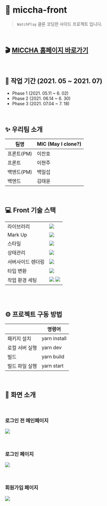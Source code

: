 # 🎈 miccha-front

> `WatchPlay` 클론 코딩한 사이드 프로젝트 입니다.

<br>

## 🎬 [MICCHA 홈페이지 바로가기](https://miccha.vercel.app/)

<br>

## 🎨 작업 기간 (2021. 05 ~ 2021. 07)

- Phase 1 (2021. 05.11 ~ 6. 02)
- Phase 2 (2021. 06.14 ~ 6. 30)
- Phase 3 (2021. 07.04 ~ 7. 18)

<br>

## ✨ 우리팀 소개

| 팀명       | MIC (May I clone?) |
| ---------- | ------------------ |
| 프론트(PM) | 이찬호             |
| 프론트     | 이현주             |
| 백엔드(PM) | 백일섭             |
| 백엔드     | 김태윤             |

<br>

## 💻 Front 기술 스택

|                   |                                                                                                                                                                                                                 |
| ----------------- | --------------------------------------------------------------------------------------------------------------------------------------------------------------------------------------------------------------- |
| 라이브러리        | <img src="https://img.shields.io/badge/React-61DAFB?style=flat-square&logo=React&logoColor=white"/>                                                                                                             |
| Mark Up           | <img src="https://img.shields.io/badge/HTML-E34F26?style=flat-square&logo=HTML5&logoColor=white"/>                                                                                                              |
| 스타일            | <img src="https://img.shields.io/badge/Emotion-DB7093?style=flat-square&logo=Styled-components&logoColor=white"/>                                                                                               |
| 상태관리          | <img src="https://img.shields.io/badge/Recoil-001add?style=flat-square&logoColor=white"/>                                                                                                                       |
| 서버사이드 렌더링 | <img src="https://img.shields.io/badge/Next-000000?style=flat-square&logo=Next.js&logoColor=white"/>                                                                                                            |
| 타입 변환         | <img src="https://img.shields.io/badge/TypeScript-3178C6?style=flat-square&logo=TypeScript&logoColor=white"/>                                                                                                   |
| 작업 환경 세팅    | <img src="https://img.shields.io/badge/Prettier-F7B93E?style=flat-square&logo=Prettier&logoColor=white"/> <img src="https://img.shields.io/badge/Eslint-4B3263?style=flat-square&logo=Eslint&logoColor=white"/> |

<br>
<br>

## ⚙️ 프로젝트 구동 방법

|                | 명령어       |
| -------------- | ------------ |
| 패키지 설치    | yarn install |
| 로컬 서버 실행 | yarn dev     |
| 빌드           | yarn build   |
| 빌드 파일 실행 | yarn start   |

<br>

## 📌 화면 소개

<br>

### 로그인 전 메인페이지

![](https://images.velog.io/images/leemember/post/5e8aebb0-d6ef-4bca-8bc8-b285e63149d4/%E1%84%86%E1%85%A6%E1%84%8B%E1%85%B5%E1%86%AB%E1%84%91%E1%85%A6%E1%84%8B%E1%85%B5%E1%84%8C%E1%85%B5.gif)

<br>

### 로그인 페이지

![](https://images.velog.io/images/leemember/post/8a9bd002-afc6-4adb-ab30-bda08c3dd608/login.gif)

<br>

### 회원가입 페이지

![](https://images.velog.io/images/leemember/post/135cc4d8-ce76-48b4-8e25-cd7ad4b7880b/%E1%84%92%E1%85%AC%E1%84%8B%E1%85%AF%E1%86%AB%E1%84%80%E1%85%A1%E1%84%8B%E1%85%B5%E1%86%B8.gif)

